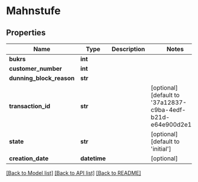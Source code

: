 # Mahnstufe

## Properties
Name | Type | Description | Notes
------------ | ------------- | ------------- | -------------
**bukrs** | **int** |  | 
**customer_number** | **int** |  | 
**dunning_block_reason** | **str** |  | 
**transaction_id** | **str** |  | [optional] [default to '37a12837-c9ba-4edf-b21d-e64e900d2e10']
**state** | **str** |  | [optional] [default to 'initial']
**creation_date** | **datetime** |  | [optional] 

[[Back to Model list]](../README.md#documentation-for-models) [[Back to API list]](../README.md#documentation-for-api-endpoints) [[Back to README]](../README.md)

